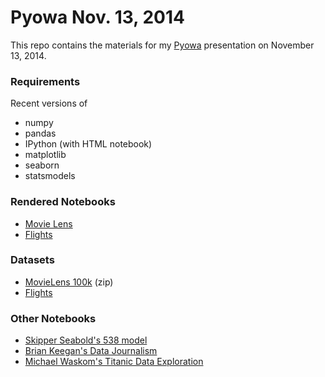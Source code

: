 Pyowa Nov. 13, 2014
===================

This repo contains the materials for my [Pyowa](http://www.pyowa.org)
presentation on November 13, 2014.

### Requirements

Recent versions of

- numpy
- pandas
- IPython (with HTML notebook)
- matplotlib
- seaborn
- statsmodels

### Rendered Notebooks

- [Movie Lens](http://nbviewer.ipython.org/github/tomaugspurger/pyowa/blob/master/MovieLens.ipynb)
- [Flights](http://nbviewer.ipython.org/github/tomaugspurger/pyowa/blob/master/flights.ipynb)

### Datasets

- [MovieLens 100k](http://files.grouplens.org/datasets/movielens/ml-100k.zip) (zip)
- [Flights](https://github.com/TomAugspurger/pyowa/raw/master/flights.csv.gz)

### Other Notebooks

- [Skipper Seabold's 538 model](http://nbviewer.ipython.org/github/jseabold/538model/blob/master/silver_model.ipynb)
- [Brian Keegan's Data Journalism](http://nbviewer.ipython.org/github/brianckeegan/Bechdel/blob/master/Bechdel_test.ipynb)
- [Michael Waskom's Titanic Data Exploration](http://nbviewer.ipython.org/gist/mwaskom/8224591)

